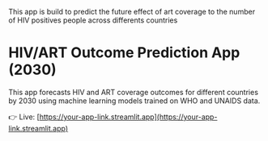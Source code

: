 This app is build to predict the future effect of art coverage to the number of HIV positives people across differents countries

# HIV/ART Outcome Prediction App (2030)

This app forecasts HIV and ART coverage outcomes for different countries by 2030 using machine learning models trained on WHO and UNAIDS data.

👉 Live: [https://your-app-link.streamlit.app](https://your-app-link.streamlit.app)

